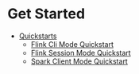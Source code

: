 # Get Started

- [Quickstarts](quickstarts)
	- [Flink Cli Mode Quickstart](quickstarts/flink-cli-mode.md)
	- [Flink Session Mode Quickstart](quickstarts/flink-session-mode.md)
	- [Spark Client Mode Quickstart](quickstarts/spark-client-mode.md)
